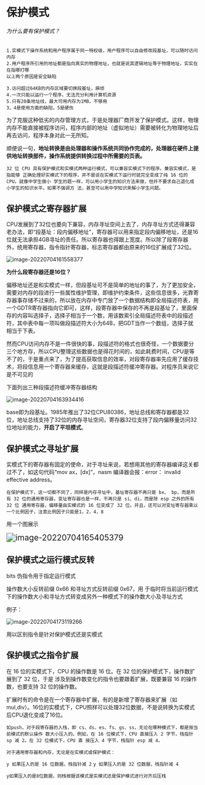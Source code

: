 # 保护模式

###### 为什么要有保护模式？

```我
1.实模式下操作系统和用户程序属于同一特权级，用户程序可以自由修改段基址，可以随时访问内存
2.用户程序所引用的地址都是指向真实的物理地址，也就是说其逻辑地址等于物理地址，实实在在指哪打哪
以上两个原因是安全缺陷

3.访问超过64KB的内存区域要切换段基址，麻烦
4.一次只能以运行一个程序，无法充分利用计算机资源
5.只有20条地址线，最大可用内存为1MB，不够用
3，4是使用方面的缺陷，5是硬伤
```

为了克服这种低劣的内存管理方式，于是处理器厂商开发了保护模式。这样，物理内存不能直接被程序访问，程序内部的地址（虚拟地址）需要被转化为物理地址后再去访问，程序本身对此一无所知。

顺便说一句，**地址转换是由处理器和操作系统共同协作完成的，处理器在硬件上提供地址转换部件，操作系统提供转换过程中所需要的页表。**



`32 位 CPU 具有保护模式和实模式两种运行模式，可以兼容实模式下的程序。兼容实模式，是指能够 正确处理好实模式下的程序，并不是说在实模式下运行时就完全变成了纯 16 位的 CPU。就像中学生做小 学生的题一样，可以用小学生的知识方法来做，但并不要求自己退化成小学生的知识水平。如果不强调方 法，甚至可以用中学知识来解小学生问题。`





## 保护模式之寄存器扩展

CPU发展到了32位也要向下兼容，内存寻址空间上去了，内存寻址方式还得兼容老办法，即“段基址：段内偏移地址”，寄存器可以用来指定段内偏移地址，还是16位就无法承担4GB寻址的责任。所以寄存器也得跟上宽度。所以除了段寄存器外，统用寄存器，指令指针寄存器，标志寄存器都由原来的16位扩展成了32位。

![image-20220704161558377](D:/TYPIC/image-20220704161558377.png)

**为什么段寄存器还是16位？**





偏移地址还是和实模式一样，但段基址可不是简单的地址的事了，为了更加安全，需要对内存的段进行一些属性维护管理，即维护约束条件，这些信息很多，光靠寄存器事存储不过来的，所以放在内存中专门放了一个数据结构即全局描述符表，用一个GDTR寄存器指向它即可，这样，段寄存器中保存的不再是段基址了，里面保存的内容叫选择子，选择子相当于一个数，用该数索引全局描述符表中的段描述符，其中表中每一项叫做段描述符大小为64B，把GDT当作一个数组，选择子就相当于下表。

然而CPU访问内存不是一件很快的事，段描述符的格式也很奇怪，一个数据要分三个地方存，所以CPU整理这些数据也是得花时间的，如此耗费时间，CPU是等不了的，于是重点来了，为了提高获取信息的效率，对段寄存器率先应用了缓存技术，将段信息用一个寄存器来缓存，这就是段描述符缓冲寄存器。对程序员来说它是不可见的

下面列出三种段描述符缓冲寄存器结构

![image-20220704163934416](D:/TYPIC/image-20220704163934416.png)

base即为段基址。1985年推出了32位CPU80386，地址总线和寄存器都是32位，地址总线支持了32位的内存寻址空间，寄存器32位支持了段内偏移量访问32位地址的能力，**开启了平坦模式**。

## 保护模式之寻址扩展

实模式下的寄存器有固定的使命，对于寻址来说，若想用其他的寄存器编译这关都过不了，如这句代码“mov ax，[dx]”，nasm 编译器会报：error： invalid effective address。

`在保护模式下，这一切都不同了，同样是内存寻址中，基址寄存器不再只是 bx、 bp，而是所有 32 位的通用寄存器，变址寄存器也是一样，不再只是 si、di，而是除 esp 之外的所有 32 位 通用寄存器，偏移量由实模式的 16 位变成了 32 位。并且，还可以对变址寄存器乘以一个比例因子，注意比例因子只能是1，2，4，8`

用一个图展示

<img src="D:/TYPIC/image-20220704165405379.png" alt="image-20220704165405379" style="zoom:150%;" />





## 保护模式之运行模式反转



bits 伪指令用于指定运行模式

操作数大小反转前缀 0x66 和寻址方式反转前缀 0x67，用 于临时将当前运行模式下的操作数大小和寻址方式转变成另外一种模式下的操作数大小及寻址方式

例子：

![image-20220704173119266](D:/TYPIC/image-20220704173119266.png)

用以区别指令是针对保护模式还是实模式

## 保护模式之指令扩展

在 16 位的实模式下，CPU 的操作数是 16 位。在 32 位的保护模式下，操作数扩展到了 32 位，于是 涉及到操作数变化的指令也要跟着扩展，既要兼容 16 的操作数，也要支持 32 位的操作数。

扩展时有的命令是在一个寄存器中扩展，有的是新增了寄存器来扩展（如mul,div）。16位的实模式下，CPU照样可以处理32位数据，不是说转换为实模式后CPU退化变成了16位。

`如push，对于段寄存器的入栈，即 cs、ds、es、fs、gs、ss，无论在哪种模式下，都是按当前模式的默认操作 数大小压入的。例如，在 16 位模式下，CPU 直接压入 2 字节，栈指针 sp 减 2。在 32 位模式下，CPU 直 接压入 4 字节，栈指针 esp 减 4。`

`对于通用寄存器和内存，无论是在实模式或保护模式：`

`y 如果压入的是 16 位数据，栈指针减 2`
`y 如果压入的是 32 位数据，栈指针减 4`

`y如果压入的是8位数据，则栈根据该模式是实模式还是保护模式进行对齐后压栈`